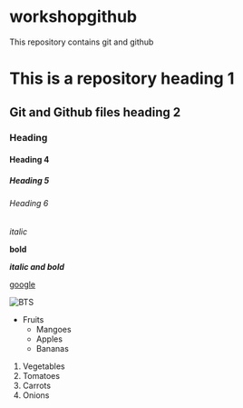 # workshopgithub
This repository contains git and github

# This is a repository heading 1
## Git and Github files heading 2
### Heading
#### Heading 4
##### Heading 5
###### Heading 6

*italic*

**bold**

***italic and bold***

[google](https://www.google.com/)

![BTS](https://www.gannett-cdn.com/presto/2021/05/21/USAT/617487f8-9e45-414a-9178-c8c01cf36e19-__Butter___2.jpg)

* Fruits 
  * Mangoes
  * Apples
  * Bananas
1. Vegetables
  1. Tomatoes
  2. Carrots
  3. Onions
